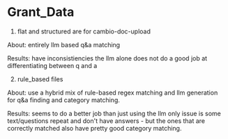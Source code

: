 # Grant_Data


1. flat and structured are for cambio-doc-upload

About: entirely llm based q&a matching

Results: have inconsistiencies the llm alone does not do a good job at differentiating between q and a


2. rule_based files

About: use a hybrid mix of rule-based regex matching and llm generation for q&a finding and category matching.

Results: seems to do a better job than just using the llm
only issue is some text/questions repeat and don't have answers - but the ones that are correctly matched also have pretty good category matching.
